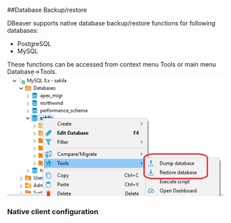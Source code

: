 ##Database Backup/restore

DBeaver supports native database backup/restore functions for following databases:
  - PostgreSQL
  - MySQL

These functions can be accessed from context menu Tools or main menu Database->Tools.
![](images/ug/tools/tools-menu.png)

### Native client configuration